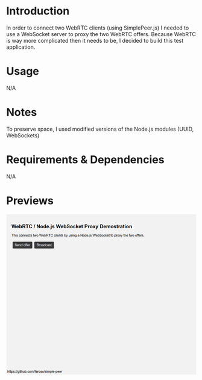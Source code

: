 # Introduction
In order to connect two WebRTC clients (using SimplePeer.js) I needed to use a WebSocket server to proxy the two WebRTC offers. Because WebRTC is way more complicated then it needs to be, I decided to build this test application.

# Usage
N/A

# Notes
To preserve space, I used modified versions of the Node.js modules (UUID, WebSockets)

# Requirements & Dependencies
N/A

# Previews
![preview image](/../../screenshots/screenshot.png?raw=true)
